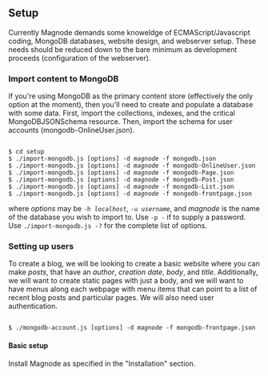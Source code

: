 ## Setup

Currently Magnode demands some knoweldge of ECMAScript/Javascript coding, MongoDB databases, website design, and webserver setup. These needs should be reduced down to the bare minimum as development proceeds (configuration of the webserver).

### Import content to MongoDB

If you're using MongoDB as the primary content store (effectively the only option at the moment), then you'll need to create and populate a database with some data. First, import the collections, indexes, and the critical MongoDBJSONSchema resource. Then, import the schema for user accounts (mongodb-OnlineUser.json).

<pre><code>
$ cd setup
$ ./import-mongodb.js [options] -d <i>magnode</i> -f mongodb.json
$ ./import-mongodb.js [options] -d <i>magnode</i> -f mongodb-OnlineUser.json
$ ./import-mongodb.js [options] -d <i>magnode</i> -f mongodb-Page.json
$ ./import-mongodb.js [options] -d <i>magnode</i> -f mongodb-Post.json
$ ./import-mongodb.js [options] -d <i>magnode</i> -f mongodb-List.json
$ ./import-mongodb.js [options] -d <i>magnode</i> -f mongodb-frontpage.json
</code></pre>

where _options_ may be <code>-h <i>localhost</i></code>, <code>-u <i>username</i></code>, and _magnode_ is the name of the database you wish to import to. Use `-p -` if to supply a password. Use `./import-mongodb.js -?` for the complete list of options.


### Setting up users

To create a blog, we will be looking to create a basic website where you can make _posts_, that have an _author_, _creation date_, _body_, and _title_. Additionally, we will want to create static pages with just a body, and we will want to have menus along each webpage with menu items that can point to a list of recent blog posts and particular pages. We will also need user authentication.

<pre><code>
$ ./mongodb-account.js [options] -d <i>magnode</i> -f mongodb-frontpage.json
</code></pre>

#### Basic setup

Install Magnode as specified in the "Installation" section.
